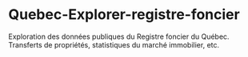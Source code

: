 # Quebec-Explorer-registre-foncier
Exploration des données publiques du Registre foncier du Québec. Transferts de propriétés, statistiques du marché immobilier, etc.
